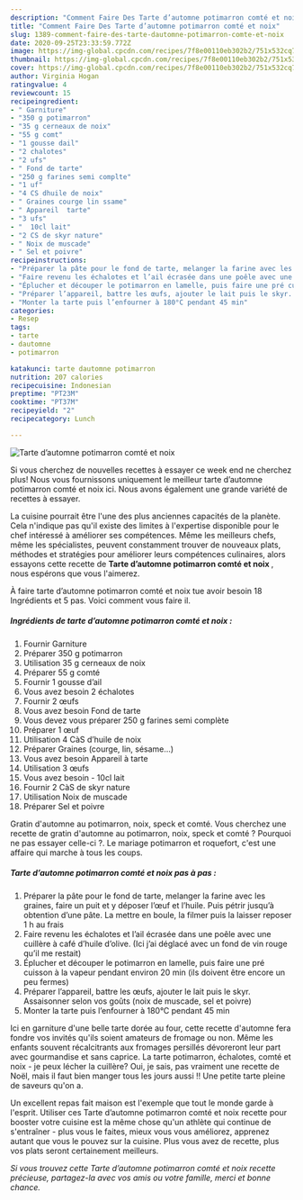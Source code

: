 ```yaml
---
description: "Comment Faire Des Tarte d’automne potimarron comté et noix"
title: "Comment Faire Des Tarte d’automne potimarron comté et noix"
slug: 1389-comment-faire-des-tarte-dautomne-potimarron-comte-et-noix
date: 2020-09-25T23:33:59.772Z
image: https://img-global.cpcdn.com/recipes/7f8e00110eb302b2/751x532cq70/tarte-dautomne-potimarron-comte-et-noix-photo-principale-de-la-recette.jpg
thumbnail: https://img-global.cpcdn.com/recipes/7f8e00110eb302b2/751x532cq70/tarte-dautomne-potimarron-comte-et-noix-photo-principale-de-la-recette.jpg
cover: https://img-global.cpcdn.com/recipes/7f8e00110eb302b2/751x532cq70/tarte-dautomne-potimarron-comte-et-noix-photo-principale-de-la-recette.jpg
author: Virginia Hogan
ratingvalue: 4
reviewcount: 15
recipeingredient:
- " Garniture"
- "350 g potimarron"
- "35 g cerneaux de noix"
- "55 g comt"
- "1 gousse dail"
- "2 chalotes"
- "2 ufs"
- " Fond de tarte"
- "250 g farines semi complte"
- "1 uf"
- "4 CS dhuile de noix"
- " Graines courge lin ssame"
- " Appareil  tarte"
- "3 ufs"
- "  10cl lait"
- "2 CS de skyr nature"
- " Noix de muscade"
- " Sel et poivre"
recipeinstructions:
- "Préparer la pâte pour le fond de tarte, melanger la farine avec les graines, faire un puit et y déposer l’œuf et l’huile. Puis pétrir jusqu’à obtention d’une pâte. La mettre en boule, la filmer puis la laisser reposer 1 h au frais"
- "Faire revenu les échalotes et l’ail écrasée dans une poêle avec une cuillère à café d’huile d’olive. (Ici j’ai déglacé avec un fond de vin rouge qu’il me restait)"
- "Éplucher et découper le potimarron en lamelle, puis faire une pré cuisson à la vapeur pendant environ 20 min (ils doivent être encore un peu fermes)"
- "Préparer l’appareil, battre les œufs, ajouter le lait puis le skyr. Assaisonner selon vos goûts (noix de muscade, sel et poivre)"
- "Monter la tarte puis l’enfourner à 180°C pendant 45 min"
categories:
- Resep
tags:
- tarte
- dautomne
- potimarron

katakunci: tarte dautomne potimarron 
nutrition: 207 calories
recipecuisine: Indonesian
preptime: "PT23M"
cooktime: "PT37M"
recipeyield: "2"
recipecategory: Lunch

---
```



![Tarte d’automne potimarron comté et noix](https://img-global.cpcdn.com/recipes/7f8e00110eb302b2/751x532cq70/tarte-dautomne-potimarron-comte-et-noix-photo-principale-de-la-recette.jpg)

Si vous cherchez de nouvelles recettes à essayer ce week end ne cherchez plus! Nous vous fournissons uniquement le meilleur tarte d’automne potimarron comté et noix ici. Nous avons également une grande variété de recettes à essayer.

La cuisine pourrait être l'une des plus anciennes capacités de la planète. Cela n'indique pas qu'il existe des limites à l'expertise disponible pour le chef intéressé à améliorer ses compétences. Même les meilleurs chefs, même les spécialistes, peuvent constamment trouver de nouveaux plats, méthodes et stratégies pour améliorer leurs compétences culinaires, alors essayons cette recette de <strong> Tarte d’automne potimarron comté et noix </strong>, nous espérons que vous l'aimerez.

<!--inarticleads1-->

À faire tarte d’automne potimarron comté et noix tue avoir besoin 18 Ingrédients et 5 pas. Voici comment vous faire il.

##### Ingrédients de tarte d’automne potimarron comté et noix :

1. Fournir  Garniture
1. Préparer 350 g potimarron
1. Utilisation 35 g cerneaux de noix
1. Préparer 55 g comté
1. Fournir 1 gousse d’ail
1. Vous avez besoin 2 échalotes
1. Fournir 2 œufs
1. Vous avez besoin  Fond de tarte
1. Vous devez vous préparer 250 g farines semi complète
1. Préparer 1 œuf
1. Utilisation 4 CàS d’huile de noix
1. Préparer  Graines (courge, lin, sésame...)
1. Vous avez besoin  Appareil à tarte
1. Utilisation 3 œufs
1. Vous avez besoin  \- 10cl lait
1. Fournir 2 CàS de skyr nature
1. Utilisation  Noix de muscade
1. Préparer  Sel et poivre


Gratin d&#39;automne au potimarron, noix, speck et comté. Vous cherchez une recette de gratin d&#39;automne au potimarron, noix, speck et comté ? Pourquoi ne pas essayer celle-ci ?. Le mariage potimarron et roquefort, c&#39;est une affaire qui marche à tous les coups. 

<!--inarticleads2-->

##### Tarte d’automne potimarron comté et noix pas à pas :

1. Préparer la pâte pour le fond de tarte, melanger la farine avec les graines, faire un puit et y déposer l’œuf et l’huile. Puis pétrir jusqu’à obtention d’une pâte. La mettre en boule, la filmer puis la laisser reposer 1 h au frais
1. Faire revenu les échalotes et l’ail écrasée dans une poêle avec une cuillère à café d’huile d’olive. (Ici j’ai déglacé avec un fond de vin rouge qu’il me restait)
1. Éplucher et découper le potimarron en lamelle, puis faire une pré cuisson à la vapeur pendant environ 20 min (ils doivent être encore un peu fermes)
1. Préparer l’appareil, battre les œufs, ajouter le lait puis le skyr. Assaisonner selon vos goûts (noix de muscade, sel et poivre)
1. Monter la tarte puis l’enfourner à 180°C pendant 45 min


Ici en garniture d&#39;une belle tarte dorée au four, cette recette d&#39;automne fera fondre vos invités qu&#39;ils soient amateurs de fromage ou non. Même les enfants souvent récalcitrants aux fromages persillés dévoreront leur part avec gourmandise et sans caprice. La tarte potimarron, échalotes, comté et noix - je peux lécher la cuillère? Oui, je sais, pas vraiment une recette de Noël, mais il faut bien manger tous les jours aussi !! Une petite tarte pleine de saveurs qu&#39;on a. 

<!--inarticleads1-->

<p>
Un excellent repas fait maison est l'exemple que tout le monde garde à l'esprit. Utiliser ces Tarte d’automne potimarron comté et noix recette pour booster votre cuisine est la même chose qu'un athlète qui continue de s'entraîner - plus vous le faites, mieux vous vous améliorez, apprenez autant que vous le pouvez sur la cuisine. Plus vous avez de recette, plus vos plats seront certainement meilleurs.
</p>

<p>
<i>Si vous trouvez cette Tarte d’automne potimarron comté et noix recette précieuse, partagez-la avec vos amis ou votre famille, merci et bonne chance.</i>
</p>

